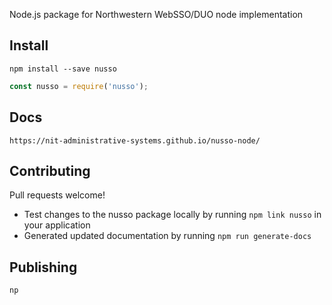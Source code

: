Node.js package for Northwestern WebSSO/DUO node implementation

## Install
```shell
npm install --save nusso
```

```js
const nusso = require('nusso');
```

## Docs
```
https://nit-administrative-systems.github.io/nusso-node/
```

## Contributing 
Pull requests welcome! 
- Test changes to the nusso package locally by running `npm link nusso` in your application
- Generated updated documentation by running `npm run generate-docs`

## Publishing
```
np
```